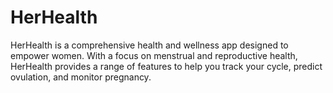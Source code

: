 # HerHealth
HerHealth is a comprehensive health and wellness app designed to empower women.
With a focus on menstrual and reproductive health, HerHealth provides a range of
features to help you track your cycle, predict ovulation, and monitor pregnancy.
